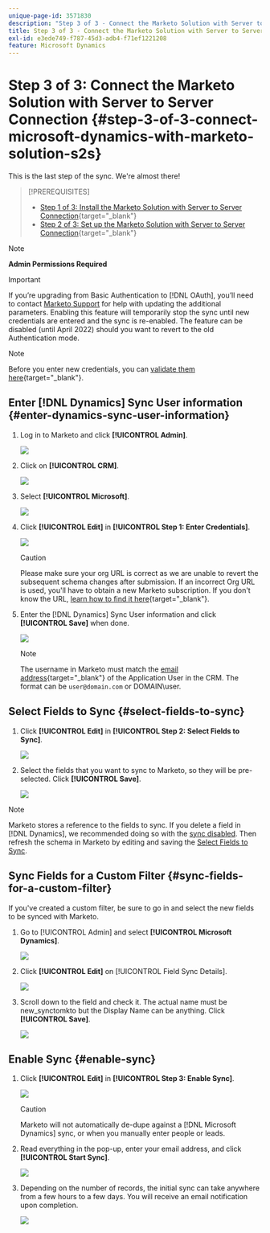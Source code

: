 ```yaml
---
unique-page-id: 3571830
description: "Step 3 of 3 - Connect the Marketo Solution with Server to Server Connection - Marketo Docs - Product Documentation"
title: Step 3 of 3 - Connect the Marketo Solution with Server to Server Connection
exl-id: e3ede749-f787-45d3-adb4-f71ef1221208
feature: Microsoft Dynamics
---
```

# Step 3 of 3: Connect the Marketo Solution with Server to Server Connection {#step-3-of-3-connect-microsoft-dynamics-with-marketo-solution-s2s}

This is the last step of the sync. We're almost there!

>[!PREREQUISITES]
>
>* [Step 1 of 3: Install the Marketo Solution with Server to Server Connection](/help/marketo/product-docs/crm-sync/microsoft-dynamics-sync/sync-setup/microsoft-dynamics-365-with-s2s-connection/step-1-of-3-install.md){target="_blank"}
>* [Step 2 of 3: Set up the Marketo Solution with Server to Server Connection](/help/marketo/product-docs/crm-sync/microsoft-dynamics-sync/sync-setup/microsoft-dynamics-365-with-s2s-connection/step-2-of-3-set-up.md){target="_blank"}

>[!NOTE]
>
>**Admin Permissions Required**

>[!IMPORTANT]
>
>If you’re upgrading from Basic Authentication to [!DNL OAuth], you’ll need to contact [Marketo Support](https://nation.marketo.com/t5/support/ct-p/Support) for help with updating the additional parameters. Enabling this feature will temporarily stop the sync until new credentials are entered and the sync is re-enabled. The feature can be disabled (until April 2022) should you want to revert to the old Authentication mode.

>[!NOTE]
>
>Before you enter new credentials, you can [validate them here](/help/marketo/product-docs/crm-sync/microsoft-dynamics-sync/sync-setup/validate-microsoft-dynamics-sync.md){target="_blank"}.

## Enter [!DNL Dynamics] Sync User information {#enter-dynamics-sync-user-information}

1. Log in to Marketo and click **[!UICONTROL Admin]**.

   ![](assets/login-admin.png)

1. Click on **[!UICONTROL CRM]**.

   ![](assets/image2015-3-16-9-3a47-3a34.png)

1. Select **[!UICONTROL Microsoft]**.

   ![](assets/image2015-3-16-9-3a50-3a6.png)

1. Click **[!UICONTROL Edit]** in **[!UICONTROL Step 1: Enter Credentials]**.

   ![](assets/image2015-3-16-9-3a48-3a43.png)

   >[!CAUTION]
   >
   >Please make sure your org URL is correct as we are unable to revert the subsequent schema changes after submission. If an incorrect Org URL is used, you'll have to obtain a new Marketo subscription. If you don't know the URL, [learn how to find it here](/help/marketo/product-docs/crm-sync/microsoft-dynamics-sync/sync-setup/view-the-organization-service-url.md){target="_blank"}.

1. Enter the [!DNL Dynamics] Sync User information and click **[!UICONTROL Save]** when done.

   ![](assets/step-3-of-3-connect-s2s-5.png)

   >[!NOTE]
   >
   >The username in Marketo must match the [email address](https://docs.microsoft.com/en-us/power-platform/admin/manage-application-users#view-or-edit-the-details-of-an-application-user){target="_blank"} of the Application User in the CRM. The format can be `user@domain.com` or DOMAIN\user.

## Select Fields to Sync {#select-fields-to-sync}

1. Click **[!UICONTROL Edit]** in **[!UICONTROL Step 2: Select Fields to Sync]**.

   ![](assets/image2015-3-16-9-3a51-3a28.png)

1. Select the fields that you want to sync to Marketo, so they will be pre-selected. Click **[!UICONTROL Save]**.

   ![](assets/image2016-8-25-15-3a6-3a11.png)

>[!NOTE]
>
>Marketo stores a reference to the fields to sync. If you delete a field in [!DNL Dynamics], we recommended doing so with the [sync disabled](/help/marketo/product-docs/crm-sync/salesforce-sync/enable-disable-the-salesforce-sync.md). Then refresh the schema in Marketo by editing and saving the [Select Fields to Sync](/help/marketo/product-docs/crm-sync/microsoft-dynamics-sync/microsoft-dynamics-sync-details/microsoft-dynamics-sync-field-sync/editing-fields-to-sync-before-deleting-them-in-dynamics.md).

## Sync Fields for a Custom Filter {#sync-fields-for-a-custom-filter}

If you've created a custom filter, be sure to go in and select the new fields to be synced with Marketo.

1. Go to [!UICONTROL Admin] and select **[!UICONTROL Microsoft Dynamics]**.

   ![](assets/image2015-10-9-9-3a50-3a9.png)

1. Click **[!UICONTROL Edit]** on [!UICONTROL Field Sync Details].

   ![](assets/image2015-10-9-9-3a52-3a23.png)

1. Scroll down to the field and check it. The actual name must be new_synctomkto but the Display Name can be anything. Click **[!UICONTROL Save]**.

   ![](assets/image2016-8-25-15-3a7-3a35.png)

## Enable Sync {#enable-sync}

1. Click **[!UICONTROL Edit]** in **[!UICONTROL Step 3: Enable Sync]**.

   ![](assets/image2015-3-16-9-3a52-3a2.png)

   >[!CAUTION]
   >
   >Marketo will not automatically de-dupe against a [!DNL Microsoft Dynamics] sync, or when you manually enter people or leads.

1. Read everything in the pop-up, enter your email address, and click **[!UICONTROL Start Sync]**.

   ![](assets/image2015-3-16-9-3a55-3a10.png)

1. Depending on the number of records, the initial sync can take anywhere from a few hours to a few days. You will receive an email notification upon completion.

   ![](assets/image2015-3-16-9-3a59-3a51.png)
